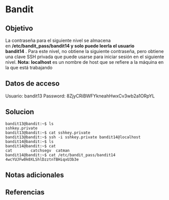 # Bandit

## Objetivo
La contraseña para el siguiente nivel se almacena en **/etc/bandit_pass/bandit14 y solo puede leerla el usuario bandit14** . Para este nivel, no obtiene la siguiente contraseña, pero obtiene una clave SSH privada que puede usarse para iniciar sesión en el siguiente nivel. **Nota:** **localhost** es un nombre de host que se refiere a la máquina en la que está trabajando
## Datos de acceso
Usuario: bandit13
Password: 8ZjyCRiBWFYkneahHwxCv3wb2a1ORpYL
## Solucion
```shell
bandit13@bandit:~$ ls
sshkey.private
bandit13@bandit:~$ cat sshkey.private
bandit13@bandit:~$ ssh -i sshkey.private bandit14@localhost
bandit14@bandit:~$ ls
bandit14@bandit:~$ cat
cat        catchsegv  catman
bandit14@bandit:~$ cat /etc/bandit_pass/bandit14
4wcYUJFw0k0XLShlDzztnTBHiqxU3b3e
```

## Notas adicionales

## Referencias

